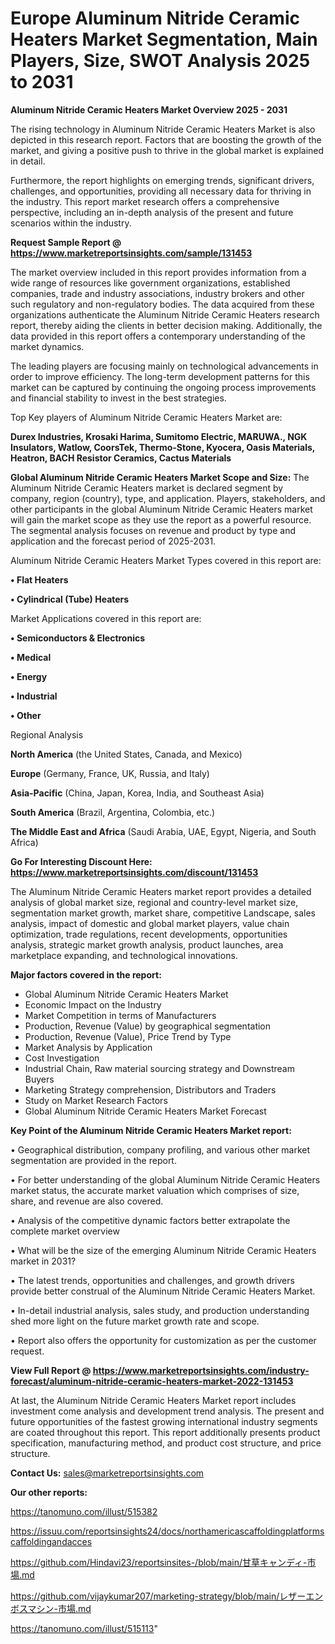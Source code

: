 # Europe Aluminum Nitride Ceramic Heaters Market Segmentation, Main Players, Size, SWOT Analysis 2025 to 2031

<Strong> Aluminum Nitride Ceramic Heaters Market Overview 2025 - 2031</strong>

The rising technology in Aluminum Nitride Ceramic Heaters Market is also depicted in this research report. Factors that are boosting the growth of the market, and giving a positive push to thrive in the global market is explained in detail.

Furthermore, the report highlights on emerging trends, significant drivers, challenges, and opportunities, providing all necessary data for thriving in the industry. This report market research offers a comprehensive perspective, including an in-depth analysis of the present and future scenarios within the industry.

<strong>Request Sample Report @ <a href=https://www.marketreportsinsights.com/sample/131453>https://www.marketreportsinsights.com/sample/131453</a></strong>

The market overview included in this report provides information from a wide range of resources like government organizations, established companies, trade and industry associations, industry brokers and other such regulatory and non-regulatory bodies. The data acquired from these organizations authenticate the Aluminum Nitride Ceramic Heaters research report, thereby aiding the clients in better decision making. Additionally, the data provided in this report offers a contemporary understanding of the market dynamics.

The leading players are focusing mainly on technological advancements in order to improve efficiency. The long-term development patterns for this market can be captured by continuing the ongoing process improvements and financial stability to invest in the best strategies.

Top Key players of Aluminum Nitride Ceramic Heaters Market are:

<strong>Durex Industries, Krosaki Harima, Sumitomo Electric, MARUWA., NGK Insulators, Watlow, CoorsTek, Thermo-Stone, Kyocera, Oasis Materials, Heatron, BACH Resistor Ceramics, Cactus Materials</strong>

<strong><b>Global Aluminum Nitride Ceramic Heaters Market Scope and Size:</b></strong>
The Aluminum Nitride Ceramic Heaters market is declared segment by company, region (country), type, and application. Players, stakeholders, and other participants in the global Aluminum Nitride Ceramic Heaters market will gain the market scope as they use the report as a powerful resource. The segmental analysis focuses on revenue and product by type and application and the forecast period of 2025-2031.

Aluminum Nitride Ceramic Heaters Market Types covered in this report are:

<strong>• Flat Heaters

• Cylindrical (Tube) Heaters</strong>

Market Applications covered in this report are:

<strong>• Semiconductors & Electronics

• Medical

• Energy

• Industrial

• Other</strong> 

Regional Analysis

<strong>North America</strong> (the United States, Canada, and Mexico)

<strong>Europe</strong> (Germany, France, UK, Russia, and Italy)

<strong>Asia-Pacific</strong> (China, Japan, Korea, India, and Southeast Asia)

<strong>South America</strong> (Brazil, Argentina, Colombia, etc.)

<strong>The Middle East and Africa</strong> (Saudi Arabia, UAE, Egypt, Nigeria, and South Africa)

<strong>Go For Interesting Discount Here: <a href=https://www.marketreportsinsights.com/discount/131453>https://www.marketreportsinsights.com/discount/131453</a></strong>

The Aluminum Nitride Ceramic Heaters market report provides a detailed analysis of global market size, regional and country-level market size, segmentation market growth, market share, competitive Landscape, sales analysis, impact of domestic and global market players, value chain optimization, trade regulations, recent developments, opportunities analysis, strategic market growth analysis, product launches, area marketplace expanding, and technological innovations.

<strong><b>Major factors covered in the report:</b></strong>
<ul>
  <li>Global Aluminum Nitride Ceramic Heaters Market </li>
  <li>Economic Impact on the Industry</li>
  <li>Market Competition in terms of Manufacturers</li>
  <li>Production, Revenue (Value) by geographical segmentation</li>
  <li>Production, Revenue (Value), Price Trend by Type</li>
  <li>Market Analysis by Application</li>
  <li>Cost Investigation</li>
  <li>Industrial Chain, Raw material sourcing strategy and Downstream Buyers</li>
  <li>Marketing Strategy comprehension, Distributors and Traders</li>
  <li>Study on Market Research Factors</li>
  <li>Global Aluminum Nitride Ceramic Heaters Market Forecast</li>
</ul>

<strong><b>Key Point of the Aluminum Nitride Ceramic Heaters Market report:</b></strong>

• Geographical distribution, company profiling, and various other market segmentation are provided in the report.

• For better understanding of the global Aluminum Nitride Ceramic Heaters market status, the accurate market valuation which comprises of size, share, and revenue are also covered.

• Analysis of the competitive dynamic factors better extrapolate the complete market overview

• What will be the size of the emerging Aluminum Nitride Ceramic Heaters market in 2031?

• The latest trends, opportunities and challenges, and growth drivers provide better construal of the Aluminum Nitride Ceramic Heaters Market.

• In-detail industrial analysis, sales study, and production understanding shed more light on the future market growth rate and scope.

• Report also offers the opportunity for customization as per the customer request.

<strong><b>View Full Report @ <a href=https://www.marketreportsinsights.com/industry-forecast/aluminum-nitride-ceramic-heaters-market-2022-131453>https://www.marketreportsinsights.com/industry-forecast/aluminum-nitride-ceramic-heaters-market-2022-131453</a></b></strong>


At last, the Aluminum Nitride Ceramic Heaters Market report includes investment come analysis and development trend analysis. The present and future opportunities of the fastest growing international industry segments are coated throughout this report. This report additionally presents product specification, manufacturing method, and product cost structure, and price structure.

<strong>Contact Us:</strong>
sales@marketreportsinsights.com

<strong>Our other reports:</strong>

<a href=https://tanomuno.com/illust/515382>https://tanomuno.com/illust/515382</a>

<a href=https://issuu.com/reportsinsights24/docs/northamericascaffoldingplatformscaffoldingandacces>https://issuu.com/reportsinsights24/docs/northamericascaffoldingplatformscaffoldingandacces</a>

<a href=https://github.com/Hindavi23/reportsinsites-/blob/main/甘草キャンディ-市場.md>https://github.com/Hindavi23/reportsinsites-/blob/main/甘草キャンディ-市場.md</a>

<a href=https://github.com/vijaykumar207/marketing-strategy/blob/main/レザーエンボスマシン-市場.md>https://github.com/vijaykumar207/marketing-strategy/blob/main/レザーエンボスマシン-市場.md</a>

<a href=https://tanomuno.com/illust/515113>https://tanomuno.com/illust/515113</a>"
